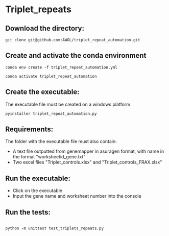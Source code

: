 # Triplet_repeats



## Download the directory:

```
git clone git@github.com:AWGL/triplet_repeat_automation.git

```


## Create and activate the conda environment

```
conda env create -f triplet_repeat_automation.yml

conda activate triplet_repeat_automation

```



## Create the executable:


The executable file must be created on a windows platform


```
pyinstaller triplet_repeat_automation.py

```


## Requirements:


The folder with the executable file must also contain:

* A text file outputted from genemapper in asuragen format, with name in the format "worksheetid_gene.txt"
* Two excel files "Triplet_controls.xlsx" and "Triplet_controls_FRAX.xlsx"




## Run the executable:


* Click on the executable 
* Input the gene name and worksheet number into the console







## Run the tests:

```

python -m unittest test_triplets_repeats.py

```

